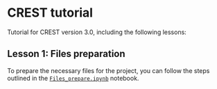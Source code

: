 # CREST tutorial
Tutorial for CREST version 3.0, including the following lessons:

## Lesson 1: Files preparation

To prepare the necessary files for the project, you can follow the steps outlined in the [`Files_prepare.ipynb`](./Files_prepare.ipynb) notebook.




